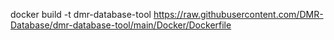 docker build -t dmr-database-tool https://raw.githubusercontent.com/DMR-Database/dmr-database-tool/main/Docker/Dockerfile
